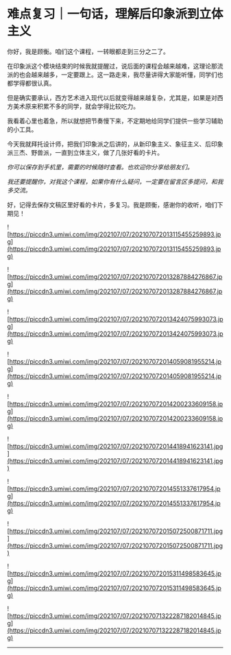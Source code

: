 # 难点复习｜一句话，理解后印象派到立体主义

你好，我是顾衡。咱们这个课程，一转眼都走到三分之二了。

在印象派这个模块结束的时候我就提醒过，说后面的课程会越来越难，这理论那流派的也会越来越多，一定要跟上。这一路走来，我尽量讲得大家能听懂，同学们也都学得都很认真。

但是确实要承认，西方艺术进入现代以后就变得越来越复杂，尤其是，如果是对西方美术原来积累不多的同学，就会学得比较吃力。

我看着心里也着急，所以就想把节奏慢下来，不定期地给同学们提供一些学习辅助的小工具。

今天我就拜托设计师，把我们印象派之后讲的，从新印象主义、象征主义、后印象派三杰、野兽派，一直到立体主义，做了几张好看的卡片。

 *你可以保存到手机里，需要的时候随时查看。也欢迎你分享给朋友们。*

 *我还要提醒你，对我这个课程，如果你有什么疑问，一定要在留言区多提问，和我多交流。*

好，记得去保存文稿区里好看的卡片，多复习。我是顾衡，感谢你的收听，咱们下期见！

![https://piccdn3.umiwi.com/img/202107/07/202107072013115455259893.jpg](https://piccdn3.umiwi.com/img/202107/07/202107072013115455259893.jpg)

![https://piccdn3.umiwi.com/img/202107/07/202107072013287884276867.jpg](https://piccdn3.umiwi.com/img/202107/07/202107072013287884276867.jpg)

![https://piccdn3.umiwi.com/img/202107/07/202107072013424075993073.jpg](https://piccdn3.umiwi.com/img/202107/07/202107072013424075993073.jpg)

![https://piccdn3.umiwi.com/img/202107/07/202107072014059081955214.jpg](https://piccdn3.umiwi.com/img/202107/07/202107072014059081955214.jpg)

![https://piccdn3.umiwi.com/img/202107/07/202107072014200233609158.jpg](https://piccdn3.umiwi.com/img/202107/07/202107072014200233609158.jpg)

![https://piccdn3.umiwi.com/img/202107/07/202107072014418941623141.jpg](https://piccdn3.umiwi.com/img/202107/07/202107072014418941623141.jpg)

![https://piccdn3.umiwi.com/img/202107/07/202107072014551337617954.jpg](https://piccdn3.umiwi.com/img/202107/07/202107072014551337617954.jpg)

![https://piccdn3.umiwi.com/img/202107/07/202107072015072500871711.jpg](https://piccdn3.umiwi.com/img/202107/07/202107072015072500871711.jpg)

![https://piccdn3.umiwi.com/img/202107/07/202107072015311498583645.jpg](https://piccdn3.umiwi.com/img/202107/07/202107072015311498583645.jpg)

![https://piccdn3.umiwi.com/img/202107/07/202107071322287182014845.jpg](https://piccdn3.umiwi.com/img/202107/07/202107071322287182014845.jpg)

---
